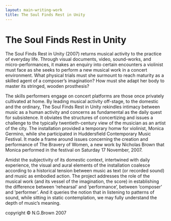 ```yaml
---
layout: main-writing-work
title: The Soul Finds Rest in Unity
---
```


# The Soul Finds Rest in Unity

The Soul Finds Rest in Unity (2007) returns musical activity to the practice of everyday life. Through visual documents, video, sound-works, and micro-performances, it makes an enquiry into certain encounters a violinist must face as she seeks to perform a new musical work in a concert environment. What physical trials must she surmount to reach maturity as a skilled agent of a composer’s imagination? How must she adapt her body to master its stringed, wooden prosthesis?

The skills performers engage on concert platforms are those once privately cultivated at home. By leading musical activity off-stage, to the domestic and the ordinary, The Soul Finds Rest in Unity rekindles intimacy between music as a human activity and concerns as fundamental as the daily quest for subsistence. It obviates the structures of concertizing and issues a challenge to the typically twentieth-century view of the musician as an artist of the city. The installation provided a temporary homw for violinist, Monica Germino, while she participated in Huddersfield Contemporary Music Festival. It made a frame around issues concerning the creation and performance of The Bravery of Women, a new work by Nicholas Brown that Monica performed in the festival on Saturday 17 November, 2007.

Amidst the subjectivity of its domestic context, intertwined with daily experience, the visual and aural elements of the installation coalesce according to a historical tension between music as text (or recorded sound) and music as embodied action. The project addresses the role of the musical work (and its vessel of the imagination, the score) in establishing the difference between ‘rehearsal’ and ‘performance’, between ‘composer’ and ‘performer’. And it queries the notion that in listening to patterns of sound, while sitting in static contemplation, we may fully understand the depth of music’s meaning.

copyright © N.G.Brown 2007
